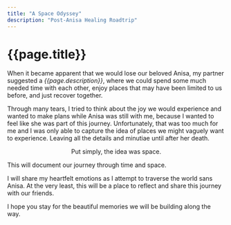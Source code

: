 ```yaml
---
title: "A Space Odyssey"
description: "Post-Anisa Healing Roadtrip"
---
```


# {{page.title}}

When it became apparent that we would lose our beloved Anisa, my partner suggested a _{{page.description}}_, where we could spend some much needed time with each other, enjoy places that may have been limited to us before, and just recover together. 

Through many tears, I tried to think about the joy we would experience and wanted to make plans while Anisa was still with me, because I wanted to feel like she was part of this journey. Unfortunately, that was too much for me and I was only able to capture the idea of places we might vaguely want to experience. Leaving all the details and minutiae until after her death. 

<p style="text-align:center;"> Put simply, the idea was space. </p>

This will document our journey through time and space. 

I will share my heartfelt emotions as I attempt to traverse the world sans Anisa. At the very least, this will be a place to reflect and share this journey with our friends. 

I hope you stay for the beautiful memories we will be building along the way. 
